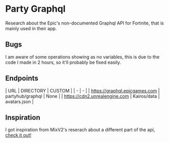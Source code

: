 # Party Graphql

Research about the Epic's non-documented Graphql API for Fortnite, that is mainly used in their app.

## Bugs
I am aware of some operations showing as no variables, this is due to the code I made in 2 hours, so it'll probably be fixed easily.

## Endpoints
| URL | DIRECTORY | CUSTOM |
| - | - |
| https://graphql.epicgames.com | partyhub/graphql | None |
| https://cdn2.unrealengine.com | Kairos/data | avatars.json |

## Inspiration
I got inspiration from MixV2's reserach about a different part of the api, [check it out!](https://github.com/MixV2/EpicResearch)